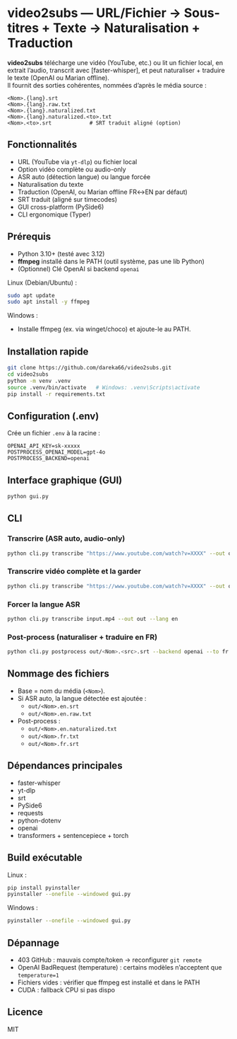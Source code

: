 # video2subs — URL/Fichier → Sous-titres + Texte → Naturalisation + Traduction

**video2subs** télécharge une vidéo (YouTube, etc.) ou lit un fichier local, en extrait l’audio, transcrit avec [faster-whisper], et peut naturaliser + traduire le texte (OpenAI ou Marian offline).  
Il fournit des sorties cohérentes, nommées d’après le média source :
```
<Nom>.{lang}.srt
<Nom>.{lang}.raw.txt
<Nom>.{lang}.naturalized.txt
<Nom>.{lang}.naturalized.<to>.txt
<Nom>.<to>.srt            # SRT traduit aligné (option)
```

## Fonctionnalités
- URL (YouTube via `yt-dlp`) ou fichier local
- Option vidéo complète ou audio-only
- ASR auto (détection langue) ou langue forcée
- Naturalisation du texte
- Traduction (OpenAI, ou Marian offline FR↔EN par défaut)
- SRT traduit (aligné sur timecodes)
- GUI cross-platform (PySide6)
- CLI ergonomique (Typer)

## Prérequis
- Python 3.10+ (testé avec 3.12)
- **ffmpeg** installé dans le PATH (outil système, pas une lib Python)
- (Optionnel) Clé OpenAI si backend `openai`

Linux (Debian/Ubuntu) :
```bash
sudo apt update
sudo apt install -y ffmpeg
```

Windows :
- Installe ffmpeg (ex. via winget/choco) et ajoute-le au PATH.

## Installation rapide
```bash
git clone https://github.com/dareka66/video2subs.git
cd video2subs
python -m venv .venv
source .venv/bin/activate   # Windows: .venv\Scripts\activate
pip install -r requirements.txt
```

## Configuration (.env)
Crée un fichier `.env` à la racine :
```env
OPENAI_API_KEY=sk-xxxxx
POSTPROCESS_OPENAI_MODEL=gpt-4o
POSTPROCESS_BACKEND=openai
```

## Interface graphique (GUI)
```bash
python gui.py
```

## CLI
### Transcrire (ASR auto, audio-only)
```bash
python cli.py transcribe "https://www.youtube.com/watch?v=XXXX" --out out
```

### Transcrire vidéo complète et la garder
```bash
python cli.py transcribe "https://www.youtube.com/watch?v=XXXX" --out out --download-video --save-media
```

### Forcer la langue ASR
```bash
python cli.py transcribe input.mp4 --out out --lang en
```

### Post-process (naturaliser + traduire en FR)
```bash
python cli.py postprocess out/<Nom>.<src>.srt --backend openai --to fr
```

## Nommage des fichiers
- Base = nom du média (`<Nom>`).
- Si ASR auto, la langue détectée est ajoutée :
  - `out/<Nom>.en.srt`
  - `out/<Nom>.en.raw.txt`
- Post-process :
  - `out/<Nom>.en.naturalized.txt`
  - `out/<Nom>.fr.txt`
  - `out/<Nom>.fr.srt`

## Dépendances principales
- faster-whisper
- yt-dlp
- srt
- PySide6
- requests
- python-dotenv
- openai
- transformers + sentencepiece + torch

## Build exécutable
Linux :
```bash
pip install pyinstaller
pyinstaller --onefile --windowed gui.py
```

Windows :
```bash
pyinstaller --onefile --windowed gui.py
```

## Dépannage
- 403 GitHub : mauvais compte/token → reconfigurer `git remote`
- OpenAI BadRequest (temperature) : certains modèles n’acceptent que `temperature=1`
- Fichiers vides : vérifier que ffmpeg est installé et dans le PATH
- CUDA : fallback CPU si pas dispo

## Licence
MIT
